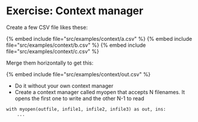 # Exercise: Context manager

Create a few CSV file likes these:


{% embed include file="src/examples/context/a.csv" %}
{% embed include file="src/examples/context/b.csv" %}
{% embed include file="src/examples/context/c.csv" %}


Merge them horizontally to get this:


{% embed include file="src/examples/context/out.csv" %}

* Do it without your own context manager
* Create a context manager called myopen that accepts N filenames. It opens the first one to write and the other N-1 to read


```
with myopen(outfile, infile1, infile2, infile3) as out, ins:
    ...
```


